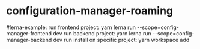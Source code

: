# configuration-manager-roaming

#lerna-example:
run frontend project: yarn lerna run --scope=config-manager-frontend dev
run backend project: yarn lerna run --scope=config-manager-backend dev
run install on specific project: yarn workspace <workspace-name> add <package-name>
